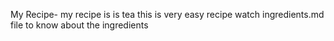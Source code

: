 My Recipe-
my recipe is is tea 
this is very easy recipe 
watch ingredients.md file to know about the ingredients
